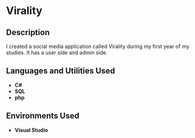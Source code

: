 <h1>Virality</h1>

<h2>Description</h2>
I created a social media application called Virality during my first year of my studies. It has a user side and admin side.
<br />


<h2>Languages and Utilities Used</h2>

- <b>C#</b> 
- <b>SQL</b>
- <b>php</b>


<h2>Environments Used </h2>

- <b>Visual Studio</b>


<!--
 ```diff
- text in red
+ text in green
! text in orange
# text in gray
@@ text in purple (and bold)@@
```
--!>
